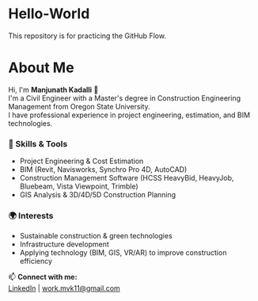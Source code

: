 # Hello-World
This repository is for practicing the GitHub Flow.

# About Me

Hi, I'm **Manjunath Kadalli** 👋  
I'm a Civil Engineer with a Master's degree in Construction Engineering Management from Oregon State University.  
I have professional experience in project engineering, estimation, and BIM technologies.  

### 🔧 Skills & Tools
- Project Engineering & Cost Estimation  
- BIM (Revit, Navisworks, Synchro Pro 4D, AutoCAD)  
- Construction Management Software (HCSS HeavyBid, HeavyJob, Bluebeam, Vista Viewpoint, Trimble)  
- GIS Analysis & 3D/4D/5D Construction Planning  

### 🌍 Interests
- Sustainable construction & green technologies  
- Infrastructure development  
- Applying technology (BIM, GIS, VR/AR) to improve construction efficiency  

📫 **Connect with me:**  
[LinkedIn](https://www.linkedin.com/in/mvk11/) | work.mvk11@gmail.com  

